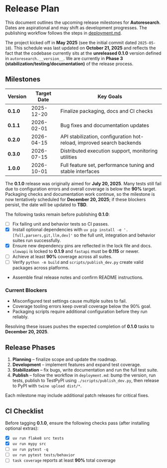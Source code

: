 # Release Plan

This document outlines the upcoming release milestones for **Autoresearch**. Dates are aspirational and may shift as development progresses. The publishing workflow follows the steps in [deployment.md](deployment.md).

The project kicked off in **May 2025** (see the initial commit dated `2025-05-18`).
This schedule was last updated on **October 21, 2025** and reflects the fact that
the codebase currently sits at the **unreleased 0.1.0** version defined in
`autoresearch.__version__`.
We are currently in **Phase 3 (stabilization/testing/documentation)** of the release process.

## Milestones

| Version | Target Date | Key Goals |
| ------- | ----------- | --------- |
| **0.1.0** | 2025-12-20 | Finalize packaging, docs and CI checks |
| **0.1.1** | 2026-02-01 | Bug fixes and documentation updates |
| **0.2.0** | 2026-04-15 | API stabilization, configuration hot-reload, improved search backends |
| **0.3.0** | 2026-07-15 | Distributed execution support, monitoring utilities |
| **1.0.0** | 2026-10-01 | Full feature set, performance tuning and stable interfaces |

The **0.1.0** release was originally aimed for **July 20, 2025**. Many tests
still fail due to configuration errors and overall coverage is below the **90%**
target. Packaging checks and documentation work continue, so the milestone is
now tentatively scheduled for **December 20, 2025**; if these blockers persist,
the date will be updated to **TBD**.

The following tasks remain before publishing **0.1.0**:

- [ ] Fix failing unit and behavior tests so CI passes.
 - [x] Install optional dependencies with `uv pip install -e '.[full,parsers,git,llm,dev]'` so the full unit, integration and behavior suites run successfully.
- [x] Ensure new dependency pins are reflected in the lock file and docs. `slowapi` is locked to **0.1.9** and `fastapi` must be **0.115** or newer.
- [ ] Achieve at least **90%** coverage across all suites.
- [ ] Verify `python -m build` and `scripts/publish_dev.py` create valid packages across platforms.
- Assemble final release notes and confirm README instructions.

### Current Blockers

- Misconfigured test settings cause multiple suites to fail.
- Coverage tooling errors keep overall coverage below the 90% goal.
- Packaging scripts require additional configuration before they run reliably.

Resolving these issues pushes the expected completion of **0.1.0** tasks to
**December 20, 2025**.

## Release Phases

1. **Planning** – finalize scope and update the roadmap.
2. **Development** – implement features and expand test coverage.
3. **Stabilization** – fix bugs, write documentation and run the full test suite.
4. **Publish** – follow the workflow in `deployment.md`: bump the version, run tests, publish to TestPyPI using `./scripts/publish_dev.py`, then release to PyPI with `twine upload dist/*`.

Each milestone may include additional patch releases for critical fixes.

## CI Checklist

Before tagging **0.1.0**, ensure the following checks pass (after installing optional extras):

- [x] `uv run flake8 src tests`
- [x] `uv run mypy src`
- [ ] `uv run pytest -q`
- [ ] `uv run pytest tests/behavior`
- [ ] `task coverage` reports at least **90%** total coverage

